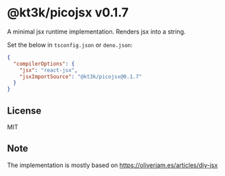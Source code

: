 # @kt3k/picojsx v0.1.7

A minimal jsx runtime implementation. Renders jsx into a string.

Set the below in `tsconfig.json` or `deno.json`:

```json
{
  "compilerOptions": {
    "jsx": "react-jsx",
    "jsxImportSource": "@kt3k/picojsx@0.1.7"
  }
}
```

## License

MIT

## Note

The implementation is mostly based on https://oliverjam.es/articles/diy-jsx
